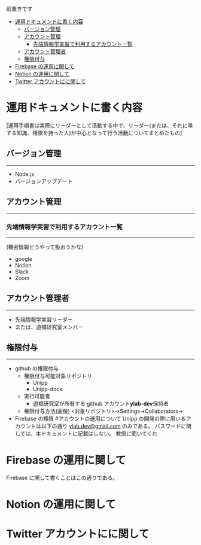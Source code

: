 前置きです

- [運用ドキュメントに書く内容](#運用ドキュメントに書く内容)
  - [バージョン管理](#バージョン管理)
  - [アカウント管理](#アカウント管理)
    - [先端情報学実習で利用するアカウント一覧](#先端情報学実習で利用するアカウント一覧)
  - [アカウント管理者](#アカウント管理者)
  - [権限付与](#権限付与)
- [Firebase の運用に関して](#firebase-の運用に関して)
- [Notion の運用に関して](#notion-の運用に関して)
- [Twitter アカウントにに関して](#twitter-アカウントにに関して)

# 運用ドキュメントに書く内容

[運用手順書は実際にリーダーとして活動する中で、リーダー(または、それに準ずる知識、権限を持った人)が中心となって行う活動についてまとめたもの]

## バージョン管理

---

- Node.js
- バージョンアップデート

## アカウント管理

---

### 先端情報学実習で利用するアカウント一覧

---

(機密情報どうやって扱おうかな)

- google
- Notion
- Slack
- Zoom

## アカウント管理者

---

- 先端情報学実習リーダー
- または、遊橋研究室メンバー

## 権限付与

---

- github の権限付与
  - 権限付与可能対象リポジトリ
    - Unipp
    - Unipp-docs
  - 実行可能者
    - 遊橋研究室が所有する github アカウント**ylab-dev**保持者
  - 権限付与方法(画像)
    <対象リポジトリ>→Settings→Collaborators→
- Firebase の権限 #アカウントの運用について
  Unipp の開発の際に用いるアカウントは以下の通り
  ylab.dev@gmail.com
  のみである。
  パスワードに関しては、本ドキュメントに記載はしない。
  教授に聞いてくれ

# Firebase の運用に関して

Firebase に関して書くことはこの通りである。

# Notion の運用に関して

# Twitter アカウントにに関して
